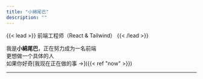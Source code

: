 ```yaml
---
title: "小綿尾巴"
description: ""
---
```


{{< lead >}} 前端工程师（React & Tailwind） {{< /lead >}}

我是**小綿尾巴**，正在努力成为一名前端  
更想做一个具体的人  
如果你好奇[我现在正在做的事 →]({{< ref "now" >}})

---